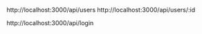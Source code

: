 

http://localhost:3000/api/users
http://localhost:3000/api/users/:id

http://localhost:3000/api/login